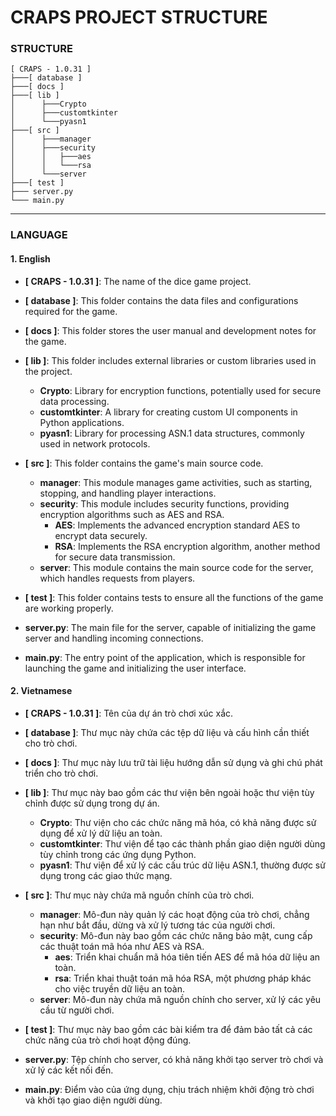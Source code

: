 # CRAPS PROJECT STRUCTURE
### STRUCTURE
```
[ CRAPS - 1.0.31 ]
├───[ database ]
├───[ docs ]
├───[ lib ]
│      ├───Crypto
│      ├───customtkinter
│      └───pyasn1
├───[ src ]
│      ├───manager
│      ├───security
│      │   ├───aes
│      │   └───rsa
│      └───server
├───[ test ]
├─── server.py
└─── main.py
```
---

### LANGUAGE


#### 1. English
- **[ CRAPS - 1.0.31 ]**: The name of the dice game project.

- **[ database ]**: This folder contains the data files and configurations required for the game.

- **[ docs ]**: This folder stores the user manual and development notes for the game.

- **[ lib ]**: This folder includes external libraries or custom libraries used in the project.
  - **Crypto**: Library for encryption functions, potentially used for secure data processing.
  - **customtkinter**: A library for creating custom UI components in Python applications.
  - **pyasn1**: Library for processing ASN.1 data structures, commonly used in network protocols.

- **[ src ]**: This folder contains the game's main source code.
  - **manager**: This module manages game activities, such as starting, stopping, and handling player interactions.
  - **security**: This module includes security functions, providing encryption algorithms such as AES and RSA.
    - **AES**: Implements the advanced encryption standard AES to encrypt data securely.
    - **RSA**: Implements the RSA encryption algorithm, another method for secure data transmission.
  - **server**: This module contains the main source code for the server, which handles requests from players.

- **[ test ]**: This folder contains tests to ensure all the functions of the game are working properly.

- **server.py**: The main file for the server, capable of initializing the game server and handling incoming connections.

- **main.py**: The entry point of the application, which is responsible for launching the game and initializing the user interface.


#### 2. Vietnamese
- **[ CRAPS - 1.0.31 ]**: Tên của dự án trò chơi xúc xắc.

- **[ database ]**: Thư mục này chứa các tệp dữ liệu và cấu hình cần thiết cho trò chơi.

- **[ docs ]**: Thư mục này lưu trữ tài liệu hướng dẫn sử dụng và ghi chú phát triển cho trò chơi.

- **[ lib ]**: Thư mục này bao gồm các thư viện bên ngoài hoặc thư viện tùy chỉnh được sử dụng trong dự án.
  - **Crypto**: Thư viện cho các chức năng mã hóa, có khả năng được sử dụng để xử lý dữ liệu an toàn.
  - **customtkinter**: Thư viện để tạo các thành phần giao diện người dùng tùy chỉnh trong các ứng dụng Python.
  - **pyasn1**: Thư viện để xử lý các cấu trúc dữ liệu ASN.1, thường được sử dụng trong các giao thức mạng.

- **[ src ]**: Thư mục này chứa mã nguồn chính của trò chơi.
  - **manager**: Mô-đun này quản lý các hoạt động của trò chơi, chẳng hạn như bắt đầu, dừng và xử lý tương tác của người chơi.
  - **security**: Mô-đun này bao gồm các chức năng bảo mật, cung cấp các thuật toán mã hóa như AES và RSA.
    - **aes**: Triển khai chuẩn mã hóa tiên tiến AES để mã hóa dữ liệu an toàn.
    - **rsa**: Triển khai thuật toán mã hóa RSA, một phương pháp khác cho việc truyền dữ liệu an toàn.
  - **server**: Mô-đun này chứa mã nguồn chính cho server, xử lý các yêu cầu từ người chơi.

- **[ test ]**: Thư mục này bao gồm các bài kiểm tra để đảm bảo tất cả các chức năng của trò chơi hoạt động đúng.

- **server.py**: Tệp chính cho server, có khả năng khởi tạo server trò chơi và xử lý các kết nối đến.

- **main.py**: Điểm vào của ứng dụng, chịu trách nhiệm khởi động trò chơi và khởi tạo giao diện người dùng.
